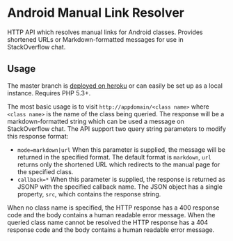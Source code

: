 Android Manual Link Resolver
============================

HTTP API which resolves manual links for Android classes. Provides shortened URLs or Markdown-formatted messages for use in StackOverflow chat.

Usage
-----

The master branch is [deployed on heroku](http://android-manual.herokuapp.com/) or can easily be set up as a local instance. Requires PHP 5.3+.

The most basic usage is to visit `http://appdomain/<class name>` where `<class name>` is the name of the class being queried. The response will be a markdown-formatted string which can be used a message on StackOverflow chat. The API support two query string parameters to modify this response format:

 - `mode=markdown|url` When this parameter is supplied, the message will be returned in the specified format. The default format is `markdown`, `url` returns only the shortened URL which redirects to the manual page for the specified class.
 - `callback=*` When this parameter is supplied, the response is returned as JSONP with the specified callback name. The JSON object has a single property, `src`, which contains the response string.

When no class name is specified, the HTTP response has a 400 response code and the body contains a human readable error message. When the queried class name cannot be resolved the HTTP response has a 404 response code and the body contains a human readable error message.
